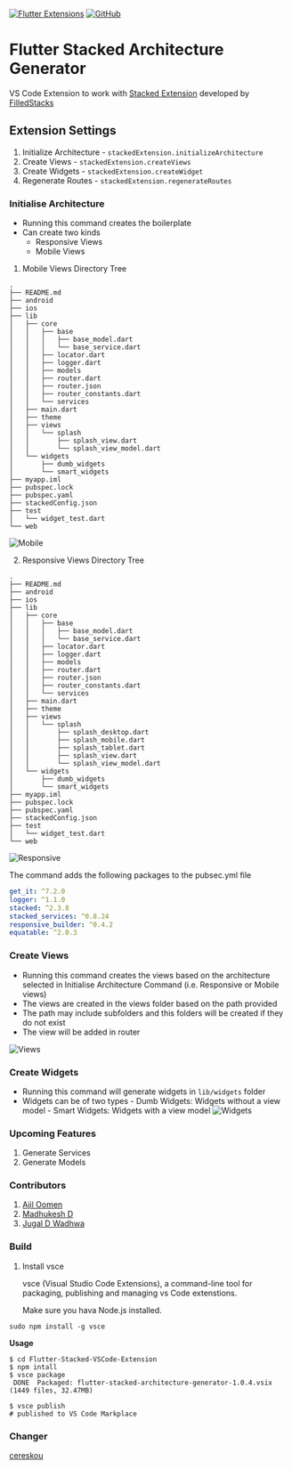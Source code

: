 [![Flutter Extensions](https://img.shields.io/badge/Flutter-grey?style=flat-square&logo=flutter&logoColor=blue)](https://flutter.dev)
[![GitHub](https://img.shields.io/github/license/digiMoGo/Flutter-Stacked-VSCode-Extension)](https://raw.githubusercontent.com/digiMoGo/Flutter-Stacked-VSCode-Extension/master/LICENSE)

# Flutter Stacked Architecture Generator

VS Code Extension to work with [Stacked Extension](https://pub.dev/packages/stacked) developed by [FilledStacks](https://www.filledstacks.com)

## Extension Settings

1. Initialize Architecture - `stackedExtension.initializeArchitecture`
2. Create Views - `stackedExtension.createViews`
3. Create Widgets - `stackedExtension.createWidget`
4. Regenerate Routes - `stackedExtension.regenerateRoutes`

### Initialise Architecture

- Running this command creates the boilerplate
- Can create two kinds
  - Responsive Views
  - Mobile Views

1. Mobile Views Directory Tree

```
.
├── README.md
├── android
├── ios
├── lib
│   ├── core
│   │   ├── base
│   │   │   ├── base_model.dart
│   │   │   └── base_service.dart
│   │   ├── locator.dart
│   │   ├── logger.dart
│   │   ├── models
│   │   ├── router.dart
│   │   ├── router.json
│   │   ├── router_constants.dart
│   │   └── services
│   ├── main.dart
│   ├── theme
│   ├── views
│   │   └── splash
│   │       ├── splash_view.dart
│   │       └── splash_view_model.dart
│   └── widgets
│       ├── dumb_widgets
│       └── smart_widgets
├── myapp.iml
├── pubspec.lock
├── pubspec.yaml
├── stackedConfig.json
├── test
│   └── widget_test.dart
└── web
```

![Mobile](images/InitializeArchitectureMobile.gif)

2. Responsive Views Directory Tree

```
.
├── README.md
├── android
├── ios
├── lib
│   ├── core
│   │   ├── base
│   │   │   ├── base_model.dart
│   │   │   └── base_service.dart
│   │   ├── locator.dart
│   │   ├── logger.dart
│   │   ├── models
│   │   ├── router.dart
│   │   ├── router.json
│   │   ├── router_constants.dart
│   │   └── services
│   ├── main.dart
│   ├── theme
│   ├── views
│   │   └── splash
│   │       ├── splash_desktop.dart
│   │       ├── splash_mobile.dart
│   │       ├── splash_tablet.dart
│   │       ├── splash_view.dart
│   │       └── splash_view_model.dart
│   └── widgets
│       ├── dumb_widgets
│       └── smart_widgets
├── myapp.iml
├── pubspec.lock
├── pubspec.yaml
├── stackedConfig.json
├── test
│   └── widget_test.dart
└── web
```

![Responsive](images/InitializeArchitectureResponsive.gif)

The command adds the following packages to the pubsec.yml file

```yaml
get_it: ^7.2.0
logger: ^1.1.0
stacked: ^2.3.8
stacked_services: ^0.8.24
responsive_builder: ^0.4.2
equatable: ^2.0.3
```

### Create Views

- Running this command creates the views based on the architecture selected in Initialise Architecture Command (i.e. Responsive or Mobile views)
- The views are created in the views folder based on the path provided
- The path may include subfolders and this folders will be created if they do not exist
- The view will be added in router

![Views](images/CreateViews.gif)

### Create Widgets

- Running this command will generate widgets in `lib/widgets` folder
- Widgets can be of two types - Dumb Widgets: Widgets without a view model - Smart Widgets: Widgets with a view model
  ![Widgets](images/CreateWidgets.gif)

### Upcoming Features

1. Generate Services
2. Generate Models

### Contributors

1. [Ajil Oomen](https://github.com/ajilo297)
2. [Madhukesh D](https://github.com/madhukesh048)
3. [Jugal D Wadhwa](https://github.com/jugalw13)

### Build

1. Install vsce

   vsce (Visual Studio Code Extensions), a command-line tool for packaging, publishing and managing vs Code extenstions.

   Make sure you hava Node.js installed.

```
sudo npm install -g vsce
```

**Usage**

```
$ cd Flutter-Stacked-VSCode-Extension
$ npm intall
$ vsce package
 DONE  Packaged: flutter-stacked-architecture-generator-1.0.4.vsix (1449 files, 32.47MB)

$ vsce publish
# published to VS Code Markplace
```

### Changer

[cereskou](https://github.com/cereskou)
